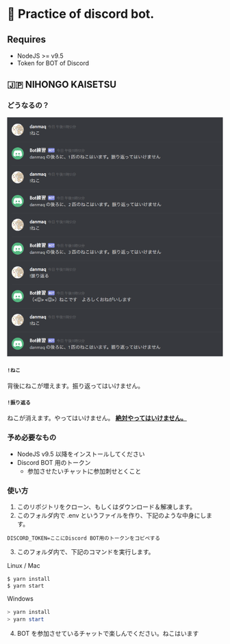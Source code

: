 # 👻 Practice of discord bot.

## Requires

* NodeJS >= v9.5
* Token for BOT of Discord


## 🇯🇵 NIHONGO KAISETSU

### どうなるの？

![](screenshot.png)

#### `!ねこ`

背後にねこが増えます。振り返ってはいけません。

#### `!振り返る`

ねこが消えます。やってはいけません。 [**絶対やってはいけません。**](http://ja.scp-wiki.net/scp-040-jp)

### 予め必要なもの

* NodeJS v9.5 以降をインストールしてください
* Discord BOT 用のトークン
    * 参加させたいチャットに参加刺せとくこと

### 使い方

1. このリポジトリをクローン、もしくはダウンロード＆解凍します。
2. このフォルダ内で .env というファイルを作り、下記のような中身にします。

```
DISCORD_TOKEN=ここにDiscord BOT用のトークンをコピペする
```

3. このフォルダ内で、下記のコマンドを実行します。

Linux / Mac

```SH
$ yarn install
$ yarn start
```

Windows

```powershell
> yarn install
> yarn start
```

4. BOT を参加させているチャットで楽しんでください。ねこはいます